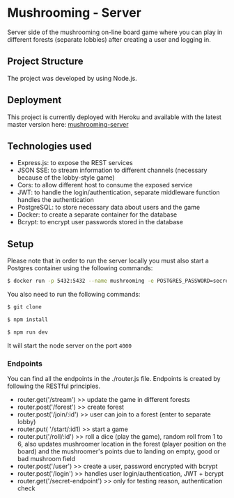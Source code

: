 # Mushrooming - Server
Server side of the mushrooming on-line board game where you can play in different forests (separate lobbies) after creating a user and logging in.

## Project Structure
The project was developed by using Node.js.

## Deployment 
This project is currently deployed with Heroku and available with the latest master version here: [mushrooming-server](https://mushrooming-server.herokuapp.com)

    
## Technologies used
- Express.js: to expose the REST services
- JSON SSE: to stream information to different channels (necessary because of the lobby-style game)
- Cors: to allow different host to consume the exposed service
- JWT: to handle the login/authentication, separate middleware function handles the authentication
- PostgreSQL: to store necessary data about users and the game
- Docker: to create a separate container for the database
- Bcrypt: to encrypt user passwords stored in the database

## Setup
Please note that in order to run the server locally you must also start a Postgres container
using the following commands:

```bash
$ docker run -p 5432:5432 --name mushrooming -e POSTGRES_PASSWORD=secret -d postgres
```
You also need to run the following commands:

```bash
$ git clone
```
```bash
$ npm install
```
```bash
$ npm run dev
```

It will start the node server on the port `4000`

### Endpoints
You can find all the endpoints in the ./router.js file. Endpoints is created by following the RESTful principles.

- router.get('/stream') >> update the game in different forests
- router.post('/forest') >> create forest
- router.post('/join/:id') >> user can join to a forest (enter to separate lobby)
- router.put( '/start/:id1) >> start a game
- router.put('/roll/:id') >> roll a dice (play the game), random roll from 1 to 6, also updates mushroomer location in the forest (player position on the board) and the mushroomer's points due to landing on empty, good or bad mushroom field
- router.post('/user') >> create a user, password encrypted with bcrypt
- router.post('/login') >> handles user login/authentication, JWT + bcrypt
- router.get('/secret-endpoint') >> only for testing reason, authentication check

